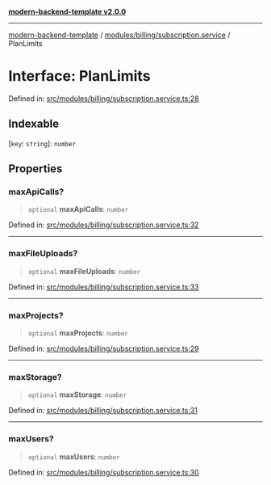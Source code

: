 [**modern-backend-template v2.0.0**](../../../../README.md)

***

[modern-backend-template](../../../../modules.md) / [modules/billing/subscription.service](../README.md) / PlanLimits

# Interface: PlanLimits

Defined in: [src/modules/billing/subscription.service.ts:28](https://github.com/maemreyo/saas-4cus-nodejs/blob/2a5b3f3aa11335dfa561e80e1feabb8e6084261e/src/modules/billing/subscription.service.ts#L28)

## Indexable

\[`key`: `string`\]: `number`

## Properties

### maxApiCalls?

> `optional` **maxApiCalls**: `number`

Defined in: [src/modules/billing/subscription.service.ts:32](https://github.com/maemreyo/saas-4cus-nodejs/blob/2a5b3f3aa11335dfa561e80e1feabb8e6084261e/src/modules/billing/subscription.service.ts#L32)

***

### maxFileUploads?

> `optional` **maxFileUploads**: `number`

Defined in: [src/modules/billing/subscription.service.ts:33](https://github.com/maemreyo/saas-4cus-nodejs/blob/2a5b3f3aa11335dfa561e80e1feabb8e6084261e/src/modules/billing/subscription.service.ts#L33)

***

### maxProjects?

> `optional` **maxProjects**: `number`

Defined in: [src/modules/billing/subscription.service.ts:29](https://github.com/maemreyo/saas-4cus-nodejs/blob/2a5b3f3aa11335dfa561e80e1feabb8e6084261e/src/modules/billing/subscription.service.ts#L29)

***

### maxStorage?

> `optional` **maxStorage**: `number`

Defined in: [src/modules/billing/subscription.service.ts:31](https://github.com/maemreyo/saas-4cus-nodejs/blob/2a5b3f3aa11335dfa561e80e1feabb8e6084261e/src/modules/billing/subscription.service.ts#L31)

***

### maxUsers?

> `optional` **maxUsers**: `number`

Defined in: [src/modules/billing/subscription.service.ts:30](https://github.com/maemreyo/saas-4cus-nodejs/blob/2a5b3f3aa11335dfa561e80e1feabb8e6084261e/src/modules/billing/subscription.service.ts#L30)
